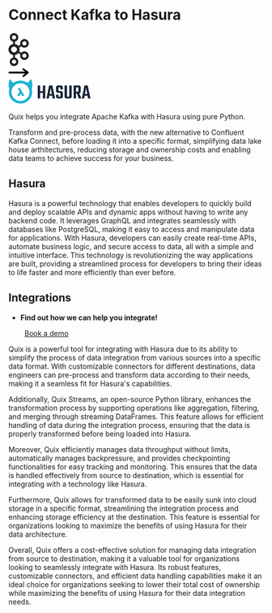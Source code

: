 # Connect Kafka to Hasura

<div class="connect-images cards blog-grid-card" markdown>
<div>
<img src="../images/kafka_logo.png" width="40px" />
</div>
<div>
<img src="../images/arrow.svg" width="40px" />
</div>
<div>
<img src="./images/hasura_1.jpg" />
</div>
</div>

Quix helps you integrate Apache Kafka with Hasura using pure Python.

Transform and pre-process data, with the new alternative to Confluent Kafka Connect, before loading it into a specific format, simplifying data lake house arthitectures, reducing storage and ownership costs and enabling data teams to achieve success for your business.

## Hasura

Hasura is a powerful technology that enables developers to quickly build and deploy scalable APIs and dynamic apps without having to write any backend code. It leverages GraphQL and integrates seamlessly with databases like PostgreSQL, making it easy to access and manipulate data for applications. With Hasura, developers can easily create real-time APIs, automate business logic, and secure access to data, all with a simple and intuitive interface. This technology is revolutionizing the way applications are built, providing a streamlined process for developers to bring their ideas to life faster and more efficiently than ever before.

## Integrations

<div class="grid cards" markdown>

- __Find out how we can help you integrate!__

    <a class="md-button md-button--primary" href="https://share.hsforms.com/1iW0TmZzKQMChk0lxd_tGiw4yjw2?__hstc=175542013.2303933fbd746c0ac86d9ccbe9bc9100.1728383268831.1729603416735.1729620918855.31&__hssc=175542013.1.1729620918855&__hsfp=2132701734" target="_blank" style="margin:.5rem;">Book a demo</a>

</div>


Quix is a powerful tool for integrating with Hasura due to its ability to simplify the process of data integration from various sources into a specific data format. With customizable connectors for different destinations, data engineers can pre-process and transform data according to their needs, making it a seamless fit for Hasura's capabilities.

Additionally, Quix Streams, an open-source Python library, enhances the transformation process by supporting operations like aggregation, filtering, and merging through streaming DataFrames. This feature allows for efficient handling of data during the integration process, ensuring that the data is properly transformed before being loaded into Hasura.

Moreover, Quix efficiently manages data throughput without limits, automatically manages backpressure, and provides checkpointing functionalities for easy tracking and monitoring. This ensures that the data is handled effectively from source to destination, which is essential for integrating with a technology like Hasura.

Furthermore, Quix allows for transformed data to be easily sunk into cloud storage in a specific format, streamlining the integration process and enhancing storage efficiency at the destination. This feature is essential for organizations looking to maximize the benefits of using Hasura for their data architecture.

Overall, Quix offers a cost-effective solution for managing data integration from source to destination, making it a valuable tool for organizations looking to seamlessly integrate with Hasura. Its robust features, customizable connectors, and efficient data handling capabilities make it an ideal choice for organizations seeking to lower their total cost of ownership while maximizing the benefits of using Hasura for their data integration needs.

